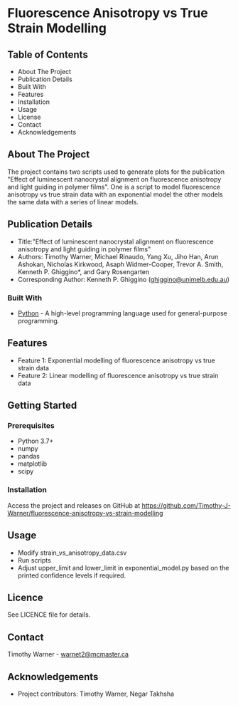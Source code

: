 # Fluorescence Anisotropy vs True Strain Modelling

## Table of Contents

- About The Project
- Publication Details
- Built With
- Features
- Installation
- Usage
- License
- Contact
- Acknowledgements

## About The Project

The project contains two scripts used to generate plots for the publication "Effect of luminescent nanocrystal 
alignment on fluorescence anisotropy and light guiding in polymer films". One is a script to model fluorescence
anisotropy vs true strain data with an exponential model the other models the same data with a series of linear models.

## Publication Details

- Title:"Effect of luminescent nanocrystal alignment on fluorescence anisotropy and light guiding in polymer films"
- Authors: Timothy Warner, Michael Rinaudo, Yang Xu, Jiho Han, Arun Ashokan, Nicholas Kirkwood, Asaph Widmer-Cooper, 
Trevor A. Smith, Kenneth P. Ghiggino*, and Gary Rosengarten
- Corresponding Author: Kenneth P. Ghiggino (ghiggino@unimelb.edu.au)

### Built With

- [Python](https://www.python.org/) - A high-level programming language used for general-purpose programming.

## Features

- Feature 1: Exponential modelling of fluorescence anisotropy vs true strain data
- Feature 2: Linear modelling of fluorescence anisotropy vs true strain data

## Getting Started

### Prerequisites

- Python 3.7+
- numpy
- pandas
- matplotlib
- scipy

### Installation

Access the project and releases on GitHub at https://github.com/Timothy-J-Warner/fluorescence-anisotropy-vs-strain-modelling

## Usage

- Modify strain_vs_anisotropy_data.csv
- Run scripts
- Adjust upper_limit and lower_limit in exponential_model.py based on the printed confidence levels if required.

## Licence

See LICENCE file for details.

## Contact

Timothy Warner - warnet2@mcmaster.ca

## Acknowledgements

- Project contributors: Timothy Warner, Negar Takhsha
